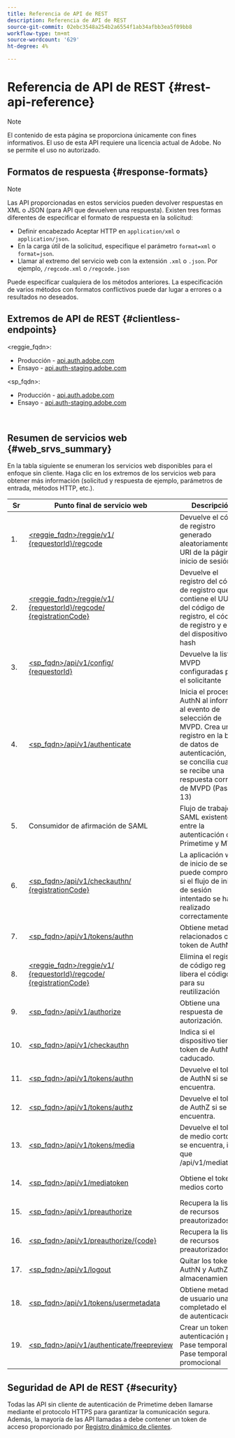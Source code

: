 ```yaml
---
title: Referencia de API de REST
description: Referencia de API de REST
source-git-commit: 02ebc3548a254b2a6554f1ab34afbb3ea5f09bb8
workflow-type: tm+mt
source-wordcount: '629'
ht-degree: 4%

---
```


# Referencia de API de REST {#rest-api-reference}

>[!NOTE]
>
>El contenido de esta página se proporciona únicamente con fines informativos. El uso de esta API requiere una licencia actual de Adobe. No se permite el uso no autorizado.

## Formatos de respuesta {#response-formats}


>[!NOTE]
>
> Las API proporcionadas en estos servicios pueden devolver respuestas en XML o JSON (para API que devuelven una respuesta). Existen tres formas diferentes de especificar el formato de respuesta en la solicitud:
>
>* Definir encabezado Aceptar HTTP en `application/xml` o `application/json`.
>* En la carga útil de la solicitud, especifique el parámetro `format=xml` o `format=json`.
>* Llamar al extremo del servicio web con la extensión `.xml` o `.json`. Por ejemplo, `/regcode.xml` o `/regcode.json`
>
>Puede especificar cualquiera de los métodos anteriores. La especificación de varios métodos con formatos conflictivos puede dar lugar a errores o a resultados no deseados.

## Extremos de API de REST {#clientless-endpoints}

&lt;reggie_fqdn>:

* Producción - [api.auth.adobe.com](http://api.auth.adobe.com/)
* Ensayo - [api.auth-staging.adobe.com](http://api.auth-staging.adobe.com/)

&lt;sp_fqdn>:

* Producción - [api.auth.adobe.com](http://api.auth.adobe.com/)
* Ensayo - [api.auth-staging.adobe.com](http://api.auth-staging.adobe.com/)

</br>


## Resumen de servicios web {#web_srvs_summary}

En la tabla siguiente se enumeran los servicios web disponibles para el enfoque sin cliente. Haga clic en los extremos de los servicios web para obtener más información (solicitud y respuesta de ejemplo, parámetros de entrada, métodos HTTP, etc.).


| Sr | Punto final de servicio web | Descripción | <!--[Diag.  </br>Ref](http://tve.helpdocsonline.com/api-reference-v2-test#illustration)-->. | Alojado en | Llamado por |
| --- | --- | --- | --- | --- | --- |
| 1. | [&lt;reggie_fqdn>/reggie/v1/  </br>  {requestorId}/regcode](/help/authentication/registration-code-request.md) | Devuelve el código de registro generado aleatoriamente y el URI de la página de inicio de sesión | 2 | Adobe  </br>Servicio de código de registro | Smart Device |
| 2. | [&lt;reggie_fqdn>/reggie/v1/  </br>  {requestorId}/regcode/  </br>  {registrationCode}](/help/authentication/return-registration-record.md) | Devuelve el registro del código de registro que contiene el UUID del código de registro, el código de registro y el ID del dispositivo con hash | 8 | Adobe  </br>Servicio de código de registro | Autenticación de Primetime |
| 3. | [&lt;sp_fqdn>/api/v1/config/  </br>  {requestorId}](/help/authentication/provide-mvpd-list.md) | Devuelve la lista de MVPD configuradas para el solicitante | 5 | Adobe  </br>Primetime  </br>authentication  </br>Servicio | Iniciar sesión  </br>Web  </br>Aplicación |
| 4. | [&lt;sp_fqdn>/api/v1/authenticate](/help/authentication/initiate-authentication.md) | Inicia el proceso AuthN al informar al evento de selección de MVPD. Crea un registro en la base de datos de autenticación, que se concilia cuando se recibe una respuesta correcta de MVPD (Paso 13) | 7 | Adobe  </br>Primetime  </br>authentication  </br>Servicio | Iniciar sesión  </br>Web  </br>Aplicación |
| 5. | Consumidor de afirmación de SAML | Flujo de trabajo SAML existente entre la autenticación de Primetime y MVPD | 13 | Primetime  </br>authentication  </br>Servicio | Autenticación de Primetime |
| 6. | [&lt;sp_fqdn>/api/v1/checkauthn/  </br>  {registrationCode}](/help/authentication/check-authentication-flow-by-second-screen-web-app.md) | La aplicación web de inicio de sesión puede comprobar si el flujo de inicio de sesión intentado se ha realizado correctamente |     | Primetime  </br>authentication   </br>Servicio | Iniciar sesión   </br>Web   </br>Aplicación |
| 7. | [&lt;sp_fqdn>/api/v1/tokens/authn](/help/authentication/retrieve-authentication-token.md) | Obtiene metadatos relacionados con el token de AuthN | 15 | Primetime  </br>authentication  </br>Servicio | Smart Device |
| 8. | [&lt;reggie_fqdn>/reggie/v1/  </br>  {requestorId}/regcode/  </br>  {registrationCode}](/help/authentication/delete-registration-record.md) | Elimina el registro de código reg y libera el código reg para su reutilización | 16 | Adobe  </br>Servicio de código de registro | Autenticación de Primetime |
| 9. | [&lt;sp_fqdn>/api/v1/authorize](/help/authentication/initiate-authorization.md) | Obtiene una respuesta de autorización. | 17 | Primetime  </br>authentication  </br>Servicio | Smart Device |
| 10. | [&lt;sp_fqdn>/api/v1/checkauthn](/help/authentication/check-authentication-token.md) | Indica si el dispositivo tiene un token de AuthN no caducado. |     | Primetime  </br>authentication  </br>Servicio | Smart Device |
| 11. | [&lt;sp_fqdn>/api/v1/tokens/authn](/help/authentication/retrieve-authentication-token.md) | Devuelve el token de AuthN si se encuentra. |     | Primetime  </br>authentication  </br>Servicio | Smart Device |
| 12. | [&lt;sp_fqdn>/api/v1/tokens/authz](/help/authentication/retrieve-authorization-token.md) | Devuelve el token de AuthZ si se encuentra. |     | Primetime  </br>authentication  </br>Servicio | Smart Device |
| 13. | [&lt;sp_fqdn>/api/v1/tokens/media](/help/authentication/obtain-short-media-token.md) | Devuelve el token de medio corto si se encuentra, igual que /api/v1/mediatoken |     | Primetime  </br>authentication  </br>Servicio | Smart Device |
| 14. | [&lt;sp_fqdn>/api/v1/mediatoken](/help/authentication/obtain-short-media-token.md) | Obtiene el token de medios corto |     | Primetime  </br>authentication  </br>Servicio | Smart Device |
| 15. | [&lt;sp_fqdn>/api/v1/preauthorize](/help/authentication/retrieve-list-of-preauthorized-resources.md) | Recupera la lista de recursos preautorizados |     | Primetime  </br>authentication  </br>Servicio | Smart Device |
| 16. | [&lt;sp_fqdn>/api/v1/preauthorize/{code}](/help/authentication/retrieve-list-of-preauthorized-resources-by-second-screen-web-app.md) | Recupera la lista de recursos preautorizados |     | Primetime  </br>authentication  </br>Servicio | Iniciar sesión en aplicación web |
| 17. | [&lt;sp_fqdn>/api/v1/logout](/help/authentication/initiate-logout.md) | Quitar los tokens AuthN y AuthZ del almacenamiento |     | Primetime  </br>authentication   </br>Servicio | Smart Device |
| 18. | [&lt;sp_fqdn>/api/v1/tokens/usermetadata](/help/authentication/user-metadata.md) | Obtiene metadatos de usuario una vez completado el flujo de autenticación | N/D | N/D | Smart Device |
| 19. | [&lt;sp_fqdn>/api/v1/authenticate/freepreview](/help/authentication/free-preview-for-temp-pass-and-promotional-temp-pass.md) | Crear un token de autenticación para Pase temporal o Pase temporal promocional | N/D | Primetime  </br>authentication  </br>Servicio | Smart Device |


## Seguridad de API de REST {#security}

Todas las API sin cliente de autenticación de Primetime deben llamarse mediante el protocolo HTTPS para garantizar la comunicación segura. Además, la mayoría de las API llamadas a debe contener un token de acceso proporcionado por [Registro dinámico de clientes](/help/authentication/dynamic-client-registration.md).
